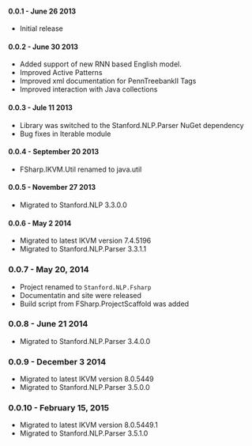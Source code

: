 #### 0.0.1 - June 26 2013
* Initial release

#### 0.0.2 - June 30 2013
* Added support of new RNN based English model.
* Improved Active Patterns
* Improved xml documentation for PennTreebankII Tags
* Improved interaction with Java collections

#### 0.0.3 - Jule 11 2013
* Library was switched to the Stanford.NLP.Parser NuGet dependency
* Bug fixes in Iterable module

#### 0.0.4 - September 20 2013
* FSharp.IKVM.Util renamed to java.util

#### 0.0.5 - November 27 2013
* Migrated to Stanford.NLP 3.3.0.0

#### 0.0.6 - May 2 2014
* Migrated to latest IKVM version 7.4.5196
* Migrated to Stanford.NLP.Parser 3.3.1.1

### 0.0.7 - May 20, 2014
* Project renamed to `Stanford.NLP.Fsharp`
* Documentatin and site were released
* Build script from FSharp.ProjectScaffold was added

### 0.0.8 - June 21 2014
* Migrated to Stanford.NLP.Parser 3.4.0.0

### 0.0.9 - December 3 2014
* Migrated to latest IKVM version 8.0.5449
* Migrated to Stanford.NLP.Parser 3.5.0.0

### 0.0.10 - February 15, 2015
* Migrated to latest IKVM version 8.0.5449.1
* Migrated to Stanford.NLP.Parser 3.5.1.0